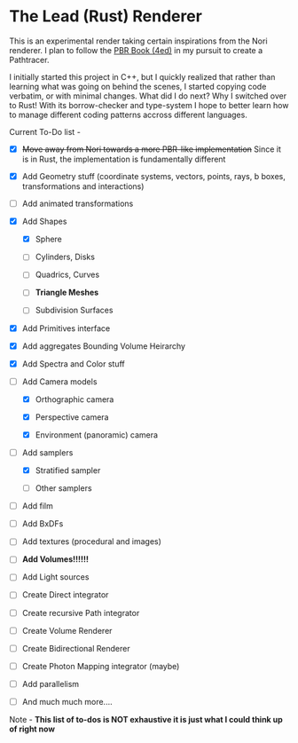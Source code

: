 # The Lead (Rust) Renderer

This is an experimental render taking certain inspirations from the Nori renderer. I plan to follow the [PBR Book (4ed)](https://pbr-book.org/) in my pursuit to create a Pathtracer.

I initially started this project in C++, but I quickly realized that rather than learning what was going on behind the scenes, I started copying code verbatim, or with minimal changes. What did I do next? Why I switched over to Rust! With its borrow-checker and type-system I hope to better learn how to manage different coding patterns accross different languages.

Current To-Do list -

- [x] ~~Move away from Nori towards a more PBR-like implementation~~ Since it is in Rust, the implementation is fundamentally different

- [x] Add Geometry stuff (coordinate systems, vectors, points, rays, b boxes, transformations and interactions)

- [ ] Add animated transformations

- [x] Add Shapes

  - [x] Sphere
  
  - [ ] Cylinders, Disks
  
  - [ ] Quadrics, Curves

  - [ ] **Triangle Meshes**

  - [ ] Subdivision Surfaces

- [x] Add Primitives interface

- [x] Add aggregates Bounding Volume Heirarchy

- [x] Add Spectra and Color stuff

- [ ] Add Camera models

  - [x] Orthographic camera

  - [x] Perspective camera

  - [x] Environment (panoramic) camera

- [ ] Add samplers

  - [x] Stratified sampler

  - [ ] Other samplers

- [ ] Add film

- [ ] Add BxDFs

- [ ] Add textures (procedural and images)

- [ ] **Add Volumes!!!!!!**

- [ ] Add Light sources

- [ ] Create Direct integrator

- [ ] Create recursive Path integrator

- [ ] Create Volume Renderer

- [ ] Create Bidirectional Renderer

- [ ] Create Photon Mapping integrator (maybe)

- [ ] Add parallelism

- [ ] And much much more....

Note - **This list of to-dos is NOT exhaustive it is just what I could think up of right now**
